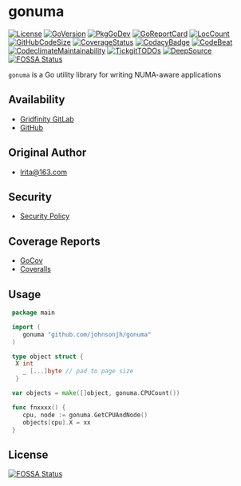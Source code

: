 # gonuma

[![License](http://img.shields.io/badge/license-mit-blue.svg)](https://raw.githubusercontent.com/johnsonjh/gonuma/master/LICENSE)
[![GoVersion](https://img.shields.io/github/go-mod/go-version/johnsonjh/gonuma.svg)](https://github.com/johnsonjh/gonuma/blob/master/go.mod)
[![PkgGoDev](https://pkg.go.dev/badge/github.com/johnsonjh/gonuma)](https://pkg.go.dev/github.com/johnsonjh/gonuma)
[![GoReportCard](https://goreportcard.com/badge/github.com/johnsonjh/gonuma)](https://goreportcard.com/report/github.com/johnsonjh/gonuma)
[![LocCount](https://img.shields.io/tokei/lines/github/johnsonjh/gonuma.svg)](https://github.com/XAMPPRocky/tokei)
[![GitHubCodeSize](https://img.shields.io/github/languages/code-size/johnsonjh/gonuma.svg)](https://github.com/johnsonjh/gonuma)
[![CoverageStatus](https://coveralls.io/repos/github/johnsonjh/gonuma/badge.svg)](https://coveralls.io/github/johnsonjh/gonuma)
[![CodacyBadge](https://api.codacy.com/project/badge/Grade/6a688d07faaa4e848f59ec49fdb663bc)](https://app.codacy.com/gh/johnsonjh/gonuma?utm_source=github.com&utm_medium=referral&utm_content=johnsonjh/gonuma&utm_campaign=Badge_Grade)
[![CodeBeat](https://codebeat.co/badges/041414ca-af27-40f2-a5d6-13afc4ce9c6b)](https://codebeat.co/projects/github-com-johnsonjh-gonuma-master)
[![CodeclimateMaintainability](https://api.codeclimate.com/v1/badges/61db603e26c07e0e9ee4/maintainability)](https://codeclimate.com/github/johnsonjh/gonuma/maintainability)
[![TickgitTODOs](https://img.shields.io/endpoint?url=https://api.tickgit.com/badge?repo=github.com/johnsonjh/gonuma)](https://www.tickgit.com/browse?repo=github.com/johnsonjh/gonuma)
[![DeepSource](https://deepsource.io/gh/johnsonjh/gonuma.svg/?label=active+issues)](https://deepsource.io/gh/johnsonjh/gonuma/?ref=repository-badge)
[![FOSSA Status](https://app.fossa.com/api/projects/git%2Bgithub.com%2Fjohnsonjh%2Fgonuma.svg?type=shield)](https://app.fossa.com/projects/git%2Bgithub.com%2Fjohnsonjh%2Fgonuma?ref=badge_shield)

`gonuma` is a Go utility library for writing NUMA-aware applications

## Availability

- [Gridfinity GitLab](https://gitlab.gridfinity.com/jeff/go-numa)
- [GitHub](https://github.com/johnsonjh/gonuma)

## Original Author

- [lrita@163.com](https://github.com/lrita/numa)

## Security

- [Security Policy](https://github.com/johnsonjh/gonuma/blob/master/SECURITY.md)

## Coverage Reports

- [GoCov](https://pktdist.gridfinity.com/coverage/gonuma/)
- [Coveralls](https://coveralls.io/github/johnsonjh/gonuma)

## Usage

```go
 package main

 import (
    gonuma "github.com/johnsonjh/gonuma"
 )

 type object struct {
  X int
    _ [...]byte // pad to page size
  }

 var objects = make([]object, gonuma.CPUCount())

 func fnxxxx() {
    cpu, node := gonuma.GetCPUAndNode()
    objects[cpu].X = xx
 }
```

## License

[![FOSSA Status](https://app.fossa.com/api/projects/git%2Bgithub.com%2Fjohnsonjh%2Fgonuma.svg?type=large)](https://app.fossa.com/projects/git%2Bgithub.com%2Fjohnsonjh%2Fgonuma?ref=badge_large)
